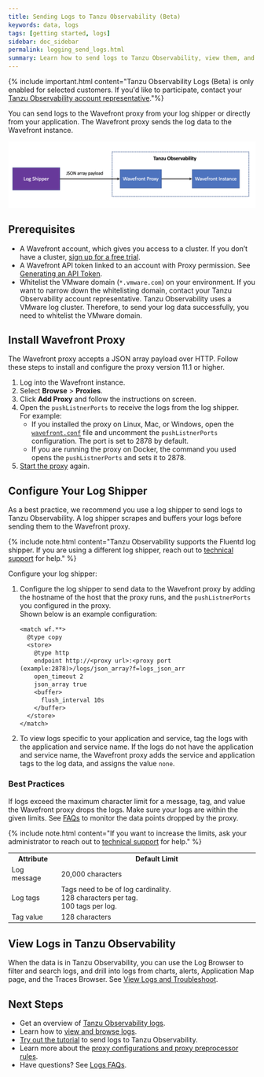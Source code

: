 ```yaml
---
title: Sending Logs to Tanzu Observability (Beta)
keywords: data, logs
tags: [getting started, logs]
sidebar: doc_sidebar
permalink: logging_send_logs.html
summary: Learn how to send logs to Tanzu Observability, view them, and make decisions from the logs data.
---
```


{% include important.html content="Tanzu Observability Logs (Beta) is only enabled for selected customers. If you'd like to participate, contact your [Tanzu Observability account representative](wavefront_support_feedback.html#support)."%}

You can send logs to the Wavefront proxy from your log shipper or directly from your application. The Wavefront proxy sends the log data to the Wavefront instance. 

![shows how data goes from the log shipper to the wavefront proxy and then to the Wavefront instance](images/logging_send_logs.png)

## Prerequisites

* A Wavefront account, which gives you access to a cluster. If you don’t have a cluster, [sign up for a free trial](https://tanzu.vmware.com/observability-trial).
* A Wavefront API token linked to an account with Proxy permission. See [Generating an API Token](wavefront_api.html#generating-an-api-token).
* Whitelist the VMware domain (`*.vmware.com`) on your environment. If you want to narrow down the whitelisting domain, contact your Tanzu Observability account representative.
  Tanzu Observability uses a VMware log cluster. Therefore, to send your log data successfully, you need to whitelist the VMware domain.

## Install Wavefront Proxy 

The Wavefront proxy accepts a JSON array payload over HTTP. Follow these steps to install and configure the proxy version 11.1 or higher.
1. Log into the Wavefront instance. 
1. Select **Browse** > **Proxies**. 
1. Click **Add Proxy** and follow the instructions on screen. 
1. Open the `pushListnerPorts` to receive the logs from the log shipper.
    <br/>For example:
    * If you installed the proxy on Linux, Mac, or Windows, open the [`wavefront.conf`](proxies_configuring.html#proxy-file-paths) file and uncomment the `pushListnerPorts` configuration. The port is set to 2878 by default.
    * If you are running the proxy on Docker, the command you used opens the `pushListnerPorts` and sets it to 2878.
1. [Start the proxy](proxies_installing.html#start-and-stop-a-proxy) again.

## Configure Your Log Shipper

As a best practice, we recommend you use a log shipper to send logs to Tanzu Observability. A log shipper scrapes and buffers your logs before sending them to the Wavefront proxy.

{% include note.html content="Tanzu Observability supports the Fluentd log shipper. If you are using a different log shipper, reach out to [technical support](https://docs.wavefront.com/wavefront_support_feedback.html#support) for help." %}

Configure your log shipper:
  1. Configure the log shipper to send data to the Wavefront proxy by adding the hostname of the host that the proxy runs, and the `pushListnerPorts` you configured in the proxy.
  <br/>Shown below is an example configuration:
      
      ```
      <match wf.**>
        @type copy
        <store>
          @type http
          endpoint http://<proxy url>:<proxy port (example:2878)>/logs/json_array?f=logs_json_arr
          open_timeout 2
          json_array true
          <buffer>
            flush_interval 10s
          </buffer>
        </store>
      </match>
      ```
  1. To view logs specific to your application and service, tag the logs with the application and service name. If the logs do not have the application and service name, the Wavefront proxy adds the service and application tags to the log data, and assigns the value `none`. 
  
### Best Practices

If logs exceed the maximum character limit for a message, tag, and value the Wavefront proxy drops the logs. Make sure your logs are within the given limits. See [FAQs](logging_faq.html#how-do-i-track-data-blocked-by-the-wavefront-proxy) to monitor the data points dropped by the proxy.

{% include note.html content="If you want to increase the limits, ask your administrator to reach out to [technical support](https://docs.wavefront.com/wavefront_support_feedback.html#support) for help." %}

<table style="width: 100;">
  <tr>
    <th width="20%">
      Attribute
    </th>
    <th width="80%">
      Default Limit
    </th>
  </tr>
  <tr>
    <td>
      Log message
    </td>
    <td>
      20,000 characters
    </td>
  </tr>
  <tr>
    <td>
      Log tags
    </td>
    <td>
      Tags need to be of log cardinality. <br/>
      128 characters per tag.<br/>
      100 tags per log.
    </td>
  </tr>
  <tr>
    <td>
      Tag value
    </td>
    <td>
      128 characters
    </td>
  </tr>
</table>


## View Logs in Tanzu Observability

When the data is in Tanzu Observability, you can use the Log Browser to filter and search logs, and drill into logs from charts, alerts, Application Map page, and the Traces Browser. See [View Logs and Troubleshoot](logging_overview.html#view-logs-and-troubleshoot).

## Next Steps

* Get an overview of [Tanzu Observability logs](logging_overview.html).
* Learn how to [view and browse logs](logging_log_browser.html).
* [Try out the tutorial](logging_kubernetes_tutorial.html) to send logs to Tanzu Observability.
* Learn more about the [proxy configurations and proxy preprocessor rules](logging_proxy_configurations.html).
* Have questions? See [Logs FAQs](logging_faq.html).
